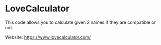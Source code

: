 # LoveCalculator

This code allows you to calculate given 2 names if they are compatible or not. 

Website: https://www.lovecalculator.com/
